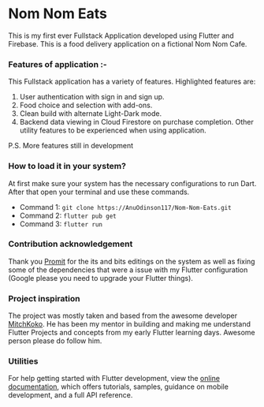 # Nom Nom Eats

This is my first ever Fullstack Application developed using Flutter and Firebase. This is a food delivery application on a fictional Nom Nom Cafe.

### Features of application :-

This Fullstack application has a variety of features. Highlighted features are:
1. User authentication with sign in and sign up.
2. Food choice and selection with add-ons.
3. Clean build with alternate Light-Dark mode.
4. Backend data viewing in Cloud Firestore on purchase completion.
Other utility features to be experienced when using application.

P.S. More features still in development

### How to load it in your system?

At first make sure your system has the necessary configurations to run Dart. After that open your terminal and use these commands.
- Command 1: `git clone https://AnuOdinson117/Nom-Nom-Eats.git`
- Command 2: `flutter pub get`
- Command 3: `flutter run`

### Contribution acknowledgement

Thank you [Promit](https://www.github.com/ProSkywalker16) for the its and bits editings on the system as well as fixing some of the dependencies that were a issue with my Flutter configuration (Google please you need to upgrade your Flutter things).

### Project inspiration

The project was mostly taken and based from the awesome developer [MitchKoko](https://www.youtube.com/@createdbykoko). He has been my mentor in building and making me understand Flutter Projects and concepts from my early Flutter learning days. Awesome person please do follow him.

### Utilities

For help getting started with Flutter development, view the
[online documentation](https://docs.flutter.dev/), which offers tutorials,
samples, guidance on mobile development, and a full API reference.
